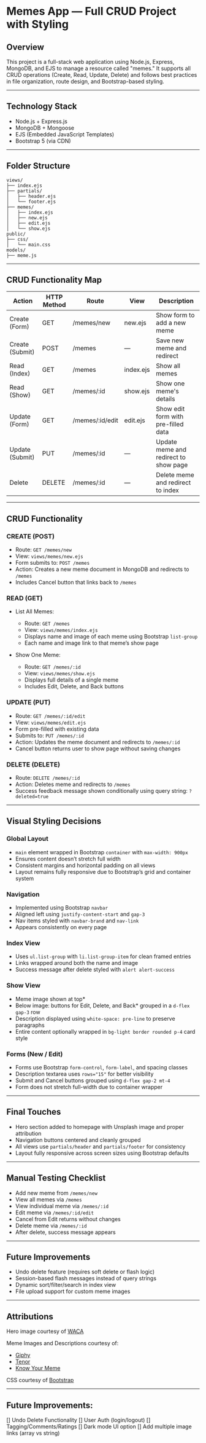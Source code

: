 # Memes App — Full CRUD Project with Styling

## Overview

This project is a full-stack web application using Node.js, Express, MongoDB, and EJS to
manage a resource called "memes." It supports all CRUD operations (Create, Read, Update,
Delete) and follows best practices in file organization, route design, and Bootstrap-based
styling.

---

## Technology Stack

* Node.js + Express.js
* MongoDB + Mongoose
* EJS (Embedded JavaScript Templates)
* Bootstrap 5 (via CDN)

---

## Folder Structure

```
views/
├── index.ejs
├── partials/
│   ├── header.ejs
│   └── footer.ejs
├── memes/
│   ├── index.ejs
│   ├── new.ejs
│   ├── edit.ejs
│   └── show.ejs
public/
├── css/
│   └── main.css
models/
├── meme.js
```

---

## CRUD Functionality Map

| Action          | HTTP Method | Route             | View      | Description                            |
| --------------- | ----------- | ----------------- | --------- | -------------------------------------- |
| Create (Form)   | GET         | /memes/new       | new\.ejs  | Show form to add a new meme           |
| Create (Submit) | POST        | /memes           | —         | Save new meme and redirect            |
| Read (Index)    | GET         | /memes           | index.ejs | Show all memes                        |
| Read (Show)     | GET         | /memes/\:id      | show\.ejs | Show one meme's details               |
| Update (Form)   | GET         | /memes/\:id/edit | edit.ejs  | Show edit form with pre-filled data    |
| Update (Submit) | PUT         | /memes/\:id      | —         | Update meme and redirect to show page |
| Delete          | DELETE      | /memes/\:id      | —         | Delete meme and redirect to index     |

---

## CRUD Functionality

### CREATE (POST)

* Route: `GET /memes/new`
* View: `views/memes/new.ejs`
* Form submits to: `POST /memes`
* Action: Creates a new meme document in MongoDB and redirects to `/memes`
* Includes Cancel button that links back to `/memes`

### READ (GET)

* List All Memes:

  * Route: `GET /memes`
  * View: `views/memes/index.ejs`
  * Displays name and image of each meme using Bootstrap `list-group`
  * Each name and image link to that meme’s show page

* Show One Meme:

  * Route: `GET /memes/:id`
  * View: `views/memes/show.ejs`
  * Displays full details of a single meme
  * Includes Edit, Delete, and Back buttons

### UPDATE (PUT)

* Route: `GET /memes/:id/edit`
* View: `views/memes/edit.ejs`
* Form pre-filled with existing data
* Submits to: `PUT /memes/:id`
* Action: Updates the meme document and redirects to `/memes/:id`
* Cancel button returns user to show page without saving changes

### DELETE (DELETE)

* Route: `DELETE /memes/:id`
* Action: Deletes meme and redirects to `/memes`
* Success feedback message shown conditionally using query string: `?deleted=true`

---

## Visual Styling Decisions

### Global Layout

* `main` element wrapped in Bootstrap `container` with `max-width: 900px`
* Ensures content doesn’t stretch full width
* Consistent margins and horizontal padding on all views
* Layout remains fully responsive due to Bootstrap’s grid and container system

### Navigation

* Implemented using Bootstrap `navbar`
* Aligned left using `justify-content-start` and `gap-3`
* Nav items styled with `navbar-brand` and `nav-link`
* Appears consistently on every page

### Index View

* Uses `ul.list-group` with `li.list-group-item` for clean framed entries
* Links wrapped around both the name and image
* Success message after delete styled with `alert alert-success`

### Show View

* Meme image shown at top*
* Below image: buttons for Edit, Delete, and Back* grouped in a `d-flex gap-3` row
* Description displayed using `white-space: pre-line` to preserve paragraphs
* Entire content optionally wrapped in `bg-light border rounded p-4` card style

### Forms (New / Edit)

* Forms use Bootstrap `form-control`, `form-label`, and spacing classes
* Description textarea uses `rows="15"` for better visibility
* Submit and Cancel buttons grouped using `d-flex gap-2 mt-4`
* Form does not stretch full-width due to container wrapper

---

## Final Touches

* Hero section added to homepage with Unsplash image and proper attribution
* Navigation buttons centered and cleanly grouped
* All views use `partials/header` and `partials/footer` for consistency
* Layout fully responsive across screen sizes using Bootstrap defaults

---

## Manual Testing Checklist

* Add new meme from `/memes/new`
* View all memes via `/memes`
* View individual meme via `/memes/:id`
* Edit meme via `/memes/:id/edit`
* Cancel from Edit returns without changes
* Delete meme via `/memes/:id`
* After delete, success message appears

---

## Future Improvements

* Undo delete feature (requires soft delete or flash logic)
* Session-based flash messages instead of query strings
* Dynamic sort/filter/search in index view
* File upload support for custom meme images

---

## Attributions

Hero image courtesy of [WACA](https://www.waca.or.jp/en/growthhacking/kithow-many-types-of-meme/)

Meme Images and Descriptions courtesy of: 
- [Giphy](https://giphy.com)
- [Tenor](htttps://tenor.com)
- [Know Your Meme](https://knowyourmeme.com/)

CSS courtesy of [Bootstrap](https://getbootstrap.com/)

---

## Future Improvements:

[] Undo Delete Functionality
[] User Auth (login/logout)
[] Tagging/Comments/Ratings
[] Dark mode UI option
[] Add multiple image links (array vs string)
